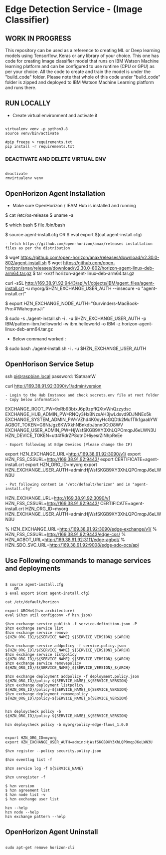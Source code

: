 # Edge Detection Service - (Image Classifier)

## WORK IN PROGRESS

This repository can be used as a reference to creating ML or Deep learning models using Tensorflow, Keras or any library of your choice.  This one has code for creating Image classifier model that runs on IBM Watson Machine learning platform and can be configured to use runtime (CPU or GPU) as per your choice.  All the code to create and train the model is under the "build_code" folder.  Please note that whole of this code under "build_code" folder is zipped and deployed to IBM Watson Machine Learning platform and runs there.  

## RUN LOCALLY

  - Create virtual environment and activate it

```

virtualenv venv -p python3.8
source venv/bin/activate

#pip freeze > requirements.txt
pip install -r requirements.txt

```

### DEACTIVATE AND DELETE VIRTUAL ENV

```

deactivate
rmvirtualenv venv

```

## OpenHorizon Agent Installation

  - Make sure OpenHorizon / IEAM Hub is installed and running

$ cat /etc/os-release
$ uname -a

$ which bash
$ file /bin/bash

$ source agent-install.cfg
    OR
$ eval export $(cat agent-install.cfg)

    - fetch https://github.com/open-horizon/anax/releases installation files as per the distribution

$ wget https://github.com/open-horizon/anax/releases/download/v2.30.0-802/agent-install.sh
$ wget https://github.com/open-horizon/anax/releases/download/v2.30.0-802/horizon-agent-linux-deb-arm64.tar.gz
$ tar -xvzf horizon-agent-linux-deb-arm64.tar.gz 

curl -sSL http://169.38.91.92:9443/api/v1/objects/IBM/agent_files/agent-install.crt -u myorg/$HZN_EXCHANGE_USER_AUTH --insecure -o "agent-install.crt"

$ export HZN_EXCHANGE_NODE_AUTH="Gurvinders-MacBook-Pro:#1WaheguruJi"

$ sudo -s ./agent-install.sh -i . -u $HZN_EXCHANGE_USER_AUTH -p IBM/pattern-ibm.helloworld -w ibm.helloworld -o IBM -z horizon-agent-linux-deb-arm64.tar.gz

- Below command worked :

$ sudo bash ./agent-install.sh -i . -u $HZN_EXCHANGE_USER_AUTH 

## OpenHorison Service Setup

  ssh pi@raspbian.local
  password: 1SatnamW

  curl http://169.38.91.92:3090/v1/admin/version

  <!-- curl http://169.38.91.92:3090/edge-exchange/v1/admin/version -->

    - Login to the Hub Instance and check secrets.env file at root folder
    - Copy below information

EXCHANGE_ROOT_PW=9xRb93btxJ6p9zpfIQXtvWnQzzydsc
EXCHANGE_HUB_ADMIN_PW=RNQy3HxBNzsAH3jwLdsvd9DJNNEo5k
EXCHANGE_SYSTEM_ADMIN_PW=VZhd4K0qyHcGQDtk2Mu1Tlk1gaabYW
AGBOT_TOKEN=G6NtJgz6KWXkhNBnkdbJbnn0CtO8WV
EXCHANGE_USER_ADMIN_PW=HjWsfSKGB9XY3XhLQPOmqpJ6eLWN3U
HZN_DEVICE_TOKEN=utt4fRdrZP8qtnDHiyesrZiNhpReEe

    - Export following at Edge Devices (Please change the IP)
 
export HZN_EXCHANGE_URL=http://169.38.91.92:3090/v1/
export HZN_FSS_CSSURL=http://169.38.91.92:9443/
export CERTIFICATE=agent-install.crt
export HZN_ORG_ID=myorg
export HZN_EXCHANGE_USER_AUTH=admin:HjWsfSKGB9XY3XhLQPOmqpJ6eLWN3U

    - Put following content in "/etc/default/horizon" and in "agent-install.cfg"

HZN_EXCHANGE_URL=http://169.38.91.92:3090/v1
HZN_FSS_CSSURL=http://169.38.91.92:9443/
CERTIFICATE=agent-install.crt
HZN_ORG_ID=myorg
HZN_EXCHANGE_USER_AUTH=admin:HjWsfSKGB9XY3XhLQPOmqpJ6eLWN3U

% HZN_EXCHANGE_URL=http://169.38.91.92:3090/edge-exchange/v1/
% HZN_FSS_CSSURL=http://169.38.91.92:9443/edge-css/
% HZN_AGBOT_URL=http://169.38.91.92:3111/edge-agbot/
% HZN_SDO_SVC_URL=http://169.38.91.92:9008/edge-sdo-ocs/api

## Use Following commands to manage services and deployments

```

$ source agent-install.cfg
    OR
$ eval export $(cat agent-install.cfg)

cat /etc/default/horizon

export ARCH=$(hzn architecture)
eval $(hzn util configconv -f hzn.json) 

$hzn exchange service publish -f service.definition.json -P 
$hzn exchange service list
$hzn exchange service remove ${HZN_ORG_ID}/${SERVICE_NAME}_${SERVICE_VERSION}_${ARCH}

$hzn exchange service addpolicy -f service.policy.json ${HZN_ORG_ID}/${SERVICE_NAME}_${SERVICE_VERSION}_${ARCH}
$hzn exchange service listpolicy ${HZN_ORG_ID}/${SERVICE_NAME}_${SERVICE_VERSION}_${ARCH}
$hzn exchange service removepolicy ${HZN_ORG_ID}/${SERVICE_NAME}_${SERVICE_VERSION}_${ARCH}

$hzn exchange deployment addpolicy -f deployment.policy.json ${HZN_ORG_ID}/policy-${SERVICE_NAME}_${SERVICE_VERSION}
$hzn exchange deployment listpolicy ${HZN_ORG_ID}/policy-${SERVICE_NAME}_${SERVICE_VERSION}
$hzn exchange deployment removepolicy ${HZN_ORG_ID}/policy-${SERVICE_NAME}_${SERVICE_VERSION}


hzn deploycheck policy -b ${HZN_ORG_ID}/policy-${SERVICE_NAME}_${SERVICE_VERSION}

hzn deploycheck policy -b myorg/policy-edge-flows_1.0.0


export HZN_ORG_ID=myorg
export HZN_EXCHANGE_USER_AUTH=admin:HjWsfSKGB9XY3XhLQPOmqpJ6eLWN3U

$hzn register --policy security.policy.json

$hzn eventlog list -f

$hzn service log -f ${SERVICE_NAME}

$hzn unregister -f

$ hzn version
$ hzn agreement list
$ hzn node list -v
$ hzn exchange user list

hzn --help
hzn node --help
hzn exchange pattern --help

```

## OpenHorizon Agent Uninstall

```

sudo apt-get remove horizon-cli

```

